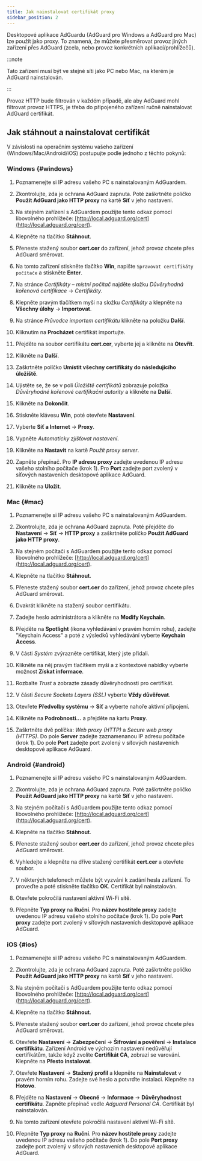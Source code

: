 ```yaml
---
title: Jak nainstalovat certifikát proxy
sidebar_position: 2
---
```


Desktopové aplikace AdGuardu (AdGuard pro Windows a AdGuard pro Mac) lze použít jako proxy. To znamená, že můžete přesměrovat provoz jiných zařízení přes AdGuard (zcela, nebo provoz konkrétních aplikací/prohlížečů).

:::note

Tato zařízení musí být ve stejné síti jako PC nebo Mac, na kterém je AdGuard nainstalován.

:::

Provoz HTTP bude filtrován v každém případě, ale aby AdGuard mohl filtrovat provoz HTTPS, je třeba do připojeného zařízení ručně nainstalovat AdGuard certifikát.

## Jak stáhnout a nainstalovat certifikát

V závislosti na operačním systému vašeho zařízení (Windows/Mac/Android/iOS) postupujte podle jednoho z těchto pokynů:

### Windows {#windows}

1. Poznamenejte si IP adresu vašeho PC s nainstalovaným AdGuardem.

2. Zkontrolujte, zda je ochrana AdGuard zapnuta. Poté zaškrtněte políčko **Použít AdGuard jako HTTP proxy** na kartě **Síť** v jeho nastavení.

3. Na stejném zařízení s AdGuardem použijte tento odkaz pomocí libovolného prohlížeče: [http://local.adguard.org/cert](http://local.adguard.org/cert).

4. Klepněte na tlačítko **Stáhnout**.

5. Přeneste stažený soubor **cert.cer** do zařízení, jehož provoz chcete přes AdGuard směrovat.

6. Na tomto zařízení stiskněte tlačítko **Win**, napište `Spravovat certifikáty počítače` a stiskněte **Enter**.

7. Na stránce *Certifikáty – místní počítač* najděte složku *Důvěryhodná kořenová certifikace* → *Certifikáty*.

8. Klepněte pravým tlačítkem myši na složku *Certifikáty* a klepněte na **Všechny úlohy** → **Importovat**.

9. Na stránce *Průvodce importem certifikátu* klikněte na položku **Další**.

10. Kliknutím na **Procházet** certifikát importujte.

11. Přejděte na soubor certifikátu **cert.cer**, vyberte jej a klikněte na **Otevřít**.

12. Klikněte na **Další**.

13. Zaškrtněte políčko **Umístit všechny certifikáty do následujícího úložiště**.

14. Ujistěte se, že se v poli *Úložiště certifikátů* zobrazuje položka *Důvěryhodné kořenové certifikační autority* a klikněte na **Další**.

15. Klikněte na **Dokončit**.

16. Stiskněte klávesu **Win**, poté otevřete **Nastavení**.

17. Vyberte **Síť a Internet** → **Proxy**.

18. Vypněte *Automaticky zjišťovat nastavení*.

19. Klikněte na **Nastavit** na kartě *Použít proxy server*.

20. Zapněte přepínač. Pro **IP adresu proxy** zadejte uvedenou IP adresu vašeho stolního počítače (krok 1). Pro **Port** zadejte port zvolený v síťových nastaveních desktopové aplikace AdGuard.

21. Klikněte na **Uložit**.

### Mac {#mac}

1. Poznamenejte si IP adresu vašeho PC s nainstalovaným AdGuardem.

2. Zkontrolujte, zda je ochrana AdGuard zapnuta. Poté přejděte do **Nastavení** → **Síť** → **HTTP proxy** a zaškrtněte políčko **Použít AdGuard jako HTTP proxy**.

3. Na stejném počítači s AdGuardem použijte tento odkaz pomocí libovolného prohlížeče: [http://local.adguard.org/cert](http://local.adguard.org/cert).

4. Klepněte na tlačítko **Stáhnout**.

5. Přeneste stažený soubor **cert.cer** do zařízení, jehož provoz chcete přes AdGuard směrovat.

6. Dvakrát klikněte na stažený soubor certifikátu.

7. Zadejte heslo administrátora a klikněte na **Modify Keychain**.

8. Přejděte na **Spotlight** (ikona vyhledávání v pravém horním rohu), zadejte "Keychain Access" a poté z výsledků vyhledávání vyberte **Keychain Access**.

9. V části *Systém* zvýrazněte certifikát, který jste přidali.

10. Klikněte na něj pravým tlačítkem myši a z kontextové nabídky vyberte možnost **Získat informace**.

11. Rozbalte *Trust* a zobrazte zásady důvěryhodnosti pro certifikát.

12. V části *Secure Sockets Layers (SSL)* vyberte **Vždy důvěřovat**.

13. Otevřete **Předvolby systému** → **Síť** a vyberte nahoře aktivní připojení.

14. Klikněte na **Podrobnosti...** a přejděte na kartu **Proxy**.

15. Zaškrtněte dvě políčka: *Web proxy (HTTP)* a *Secure web proxy (HTTPS)*. Do pole **Server** zadejte zaznamenanou IP adresu počítače (krok 1). Do pole **Port** zadejte port zvolený v síťových nastaveních desktopové aplikace AdGuard.

### Android {#android}

1. Poznamenejte si IP adresu vašeho PC s nainstalovaným AdGuardem.

2. Zkontrolujte, zda je ochrana AdGuard zapnuta. Poté zaškrtněte políčko **Použít AdGuard jako HTTP proxy** na kartě **Síť** v jeho nastavení.

3. Na stejném počítači s AdGuardem použijte tento odkaz pomocí libovolného prohlížeče: [http://local.adguard.org/cert](http://local.adguard.org/cert).

4. Klepněte na tlačítko **Stáhnout**.

5. Přeneste stažený soubor **cert.cer** do zařízení, jehož provoz chcete přes AdGuard směrovat.

6. Vyhledejte a klepněte na dříve stažený certifikát **cert.cer** a otevřete soubor.

7. V některých telefonech můžete být vyzváni k zadání hesla zařízení. To proveďte a poté stiskněte tlačítko **OK**. Certifikát byl nainstalován.

8. Otevřete pokročilá nastavení aktivní Wi-Fi sítě.

9. Přepněte **Typ proxy** na **Ruční**. Pro **název hostitele proxy** zadejte uvedenou IP adresu vašeho stolního počítače (krok 1). Do pole **Port proxy** zadejte port zvolený v síťových nastaveních desktopové aplikace AdGuard.

### iOS {#ios}

1. Poznamenejte si IP adresu vašeho PC s nainstalovaným AdGuardem.

2. Zkontrolujte, zda je ochrana AdGuard zapnuta. Poté zaškrtněte políčko **Použít AdGuard jako HTTP proxy** na kartě **Síť** v jeho nastavení.

3. Na stejném počítači s AdGuardem použijte tento odkaz pomocí libovolného prohlížeče: [http://local.adguard.org/cert](http://local.adguard.org/cert).

4. Klepněte na tlačítko **Stáhnout**.

5. Přeneste stažený soubor **cert.cer** do zařízení, jehož provoz chcete přes AdGuard směrovat.

6. Otevřete **Nastavení** → **Zabezpečení** → **Šifrování a pověření** → **Instalace certifikátu**. Zařízení Android ve výchozím nastavení nedůvěřují certifikátům, takže když zvolíte **Certifikát CA**, zobrazí se varování. Klepněte na **Přesto instalovat**.

7. Otevřete **Nastavení** → **Stažený profil** a klepněte na **Nainstalovat** v pravém horním rohu. Zadejte své heslo a potvrďte instalaci. Klepněte na **Hotovo**.

8. Přejděte na **Nastavení** → **Obecné** → **Informace** → **Důvěryhodnost certifikátu**. Zapněte přepínač vedle *Adguard Personal CA*. Certifikát byl nainstalován.

9. Na tomto zařízení otevřete pokročilá nastavení aktivní Wi-Fi sítě.

10. Přepněte **Typ proxy** na **Ruční**. Pro **název hostitele proxy** zadejte uvedenou IP adresu vašeho počítače (krok 1). Do pole **Port proxy** zadejte port zvolený v síťových nastaveních desktopové aplikace AdGuard.
